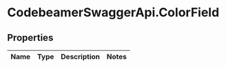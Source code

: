 # CodebeamerSwaggerApi.ColorField

## Properties
Name | Type | Description | Notes
------------ | ------------- | ------------- | -------------
